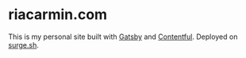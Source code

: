 # riacarmin.com
This is my personal site built with [Gatsby](https://www.gatsbyjs.org/) and [Contentful](https://www.contentful.com/features/). Deployed on [surge.sh](http://surge.sh/).

